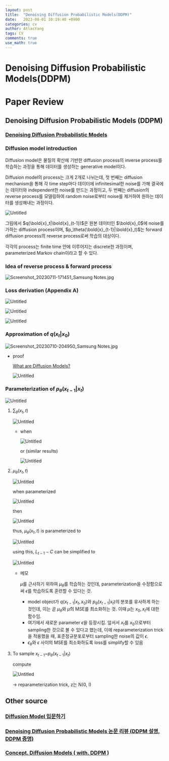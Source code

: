 ```yaml
---
layout: post
title:  "Denoising Diffusion Probabilistic Models(DDPM)"
date:   2023-08-01 10:19:40 +0900
categories: cv
author: AtlasYang
tags: CV
comments: true
use_math: true
---
```


# Denoising Diffusion Probabilistic Models(DDPM)


# Paper Review

## Denoising Diffusion Probabilistic Models (DDPM)

### [Denoising Diffusion Probabilistic Models](https://arxiv.org/abs/2006.11239)

### Diffusion model introduction

Diffusion model은 물질의 확산에 기반한 diffusion process의 inverse process를 학습하는 과정을 통해 데이터를 생성하는 generative model이다.

Diffusion model의 process는 크게 2개로 나뉘는데, 첫 번째는 diffusion mechanism을 통해 각 time step마다 데이터에 infinitesimal한 noise를 가해 결국에는 데이터와 independent한 noise를 만드는 과정이고, 두 번째는 diffusion의 reverse process를 모델링하여 random noise로부터 noise를 제거하여 원하는 데이터를 생성해내는 과정이다.

![Untitled](https://agency301.github.io/assets/img/DDPM/Untitled.png)

그림에서 $q(\bold{x}_t|\bold{x}_{t-1})$은 원본 데이터인 $\bold{x}_0$에 noise를 가하는 diffusion process이며, $p_\theta(\bold{x}_{t-1}|\bold{x}_t)$는 forward diffusion process의 reverse process로써 학습의 대상이다.

각각의 process는 finite time 안에 이루어지는 discrete한 과정이며, parameterized Markov chain이라고 할 수 있다.

### Idea of reverse process & forward process

![Screenshot_20230711-171451_Samsung Notes.jpg](https://agency301.github.io/assets/img/DDPM/Screenshot_20230711-171451_Samsung_Notes.jpg)

### Loss derivation (Appendix A)

![Untitled](https://agency301.github.io/assets/img/DDPM/Untitled%201.png)

![Untitled](https://agency301.github.io/assets/img/DDPM/Untitled%202.png)

![Untitled](https://agency301.github.io/assets/img/DDPM/Untitled%203.png)

### Approximation of $q(x_t|x_0)$

![Screenshot_20230710-204950_Samsung Notes.jpg](https://agency301.github.io/assets/img/DDPM/Screenshot_20230710-204950_Samsung_Notes.jpg)

- proof

    [What are Diffusion Models?](https://lilianweng.github.io/posts/2021-07-11-diffusion-models/)

    ![Untitled](https://agency301.github.io/assets/img/DDPM/Untitled%204.png)


### Parameterization of $p_{\theta}(x_{t-1}|x_t)$

![Untitled](https://agency301.github.io/assets/img/DDPM/Untitled%205.png)

1. $\sum_{\theta}(x_t, t)$

    ![Untitled](https://agency301.github.io/assets/img/DDPM/Untitled%206.png)

    - when

        ![Untitled](https://agency301.github.io/assets/img/DDPM/Untitled%207.png)

        or (similar results)

        ![Untitled](https://agency301.github.io/assets/img/DDPM/Untitled%208.png)

2. $\mu_{\theta}(x_t, t)$

    ![Untitled](https://agency301.github.io/assets/img/DDPM/Untitled%209.png)

    when parameterized

    ![Untitled](https://agency301.github.io/assets/img/DDPM/Untitled%2010.png)

    then

    ![Untitled](https://agency301.github.io/assets/img/DDPM/Untitled%2011.png)

    thus, $\mu_{\theta}(x_t, t)$ is parameterized to

    ![Untitled](https://agency301.github.io/assets/img/DDPM/Untitled%2012.png)

    using this, $L_{t-1}-C$ can be simplified to

    ![Untitled](https://agency301.github.io/assets/img/DDPM/Untitled%2013.png)

    - 메모

        $\mu$를 근사하기 위하여 $\mu_{\theta}$를 학습하는 것인데, parameterization을 수정함으로써 $\epsilon$를 학습하도록 훈련할 수 있다는 것.

        - model object가 $q(x_{t-1}|x_t, x_0)$와 $p_{\theta}(x_{t-1}|x_t)$의 분포를 유사하게 하는 것인데, 이는 곧 $\mu_{\theta}$와 $\tilde{\mu}$의 MSE를 최소화하는 것. 이때 $\tilde{\mu}$는 $x_0, x_t$에 대한 함수임.
        - 여기에서 새로운 parameter $\epsilon$을 등장시킴. 앞서서 $x_t$를 $x_0$으로부터 sampling한 것으로 볼 수 있다고 했는데, 이에 reparameterization trick을 적용했을 때, 표준정규분포로부터 sampling한 noise의 값이 $\epsilon$.
        - $\epsilon_{\theta}$와 $\epsilon$ 사이의 MSE를 최소화하도록 loss를 simplify할 수 있음

3. To sample $x_{t-1}$~$p_{\theta}(x_{t-1}|x_t)$

    compute

    ![Untitled](https://agency301.github.io/assets/img/DDPM/Untitled%2014.png)

    → reparameterization trick, z는 N(0, I)

## Other source

### [Diffusion Model 입문하기](https://velog.io/@bismute/Diffusion-Model-입문하기)

### [Denoising Diffusion Probabilistic Models 논문 리뷰 (DDPM 설명, DDPM 증명)](https://process-mining.tistory.com/188)

### [Concept. Diffusion Models ( with. DDPM )](https://hyoseok-personality.tistory.com/entry/Concept-Diffusion-Models-with-DDPM-DDIM)